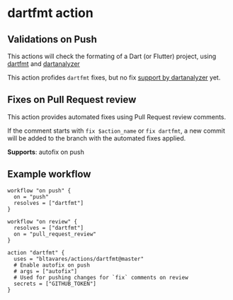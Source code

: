 # dartfmt action

## Validations on Push

This actions will check the formating of a Dart (or Flutter) project,
using [dartfmt](https://github.com/dart-lang/dart_style) and
[dartanalyzer](https://github.com/dart-lang/linter)

This action profides `dartfmt` fixes, but no fix
[support by dartanalyzer](https://github.com/dart-lang/linter/issues/1374)
yet.

## Fixes on Pull Request review

This action provides automated fixes using Pull Request review comments.

If the comment starts with `fix $action_name` or `fix dartfmt`, a new commit will
be added to the branch with the automated fixes applied.

**Supports**: autofix on push

## Example workflow

```hcl
workflow "on push" {
  on = "push"
  resolves = ["dartfmt"]
}

workflow "on review" {
  resolves = ["dartfmt"]
  on = "pull_request_review"
}

action "dartfmt" {
  uses = "bltavares/actions/dartfmt@master"
  # Enable autofix on push
  # args = ["autofix"]
  # Used for pushing changes for `fix` comments on review
  secrets = ["GITHUB_TOKEN"]
}
```

